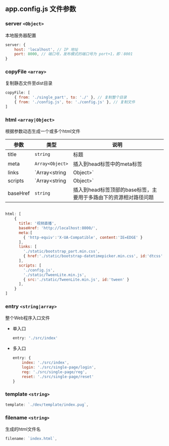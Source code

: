 ## app.config.js 文件参数

### server `<Object>`
本地服务器配置

```js
server: {
	host: 'localhost', // IP 地址
	port: 8000, // 端口号，发布模式的端口号为 port+1，即：8001
}
```

### copyFile `<array>`
复制静态文件至dist目录

```js
copyFile: [
	{ from: './single_part', to: './' }, // 复制整个目录
	{ from: './config.js', to: './config.js' }, // 复制文件
]
```

### html `<array|Object>`
根据参数动态生成一个或多个html文件

参数|类型|说明
---|---|---
title|`string`|标题
meta|`Array<Object>`|插入到head标签中的meta标签
links|`Array<string|Object>`|插入到head标签中的link标签
scripts |`Array<string|Object>`|插入到body标签尾部的script标签
baseHref|`string`|插入到head标签顶部的base标签，主要用于多路由下的资源相对路径问题

```js

html: [
	{
	  title: '视频直播',
	  baseHref: 'http://localhost:8000/',
	  meta:[
	  	{ 'http-equiv':'X-UA-Compatible', content:'IE=EDGE' }
	  ],
	  links: [
	    './static/bootstrap_part.min.css',
	    { href:'./static/bootstrap-datetimepicker.min.css', id:'dtcss' }
	  ],
	  scripts: [
	    './config.js',
	    './static/TweenLite.min.js',
	    { src:'./static/TweenLite.min.js', id:'tween' }
	  ],
	}
]
```

### entry `<string|array>`
整个Web程序入口文件

* 单入口

	```js
	entry: './src/index'
	```

* 多入口

	```js
	entry: {
		index: './src/index',
		login: './src/single-page/login',
		reg: './src/single-page/reg',
		reset: './src/single-page/reset'
	}
	```

### template `<string>`

```js
template: `./dev/template/index.pug`,
```

### filename `<string>`
生成的html文件名

```js
filename: `index.html`,
```